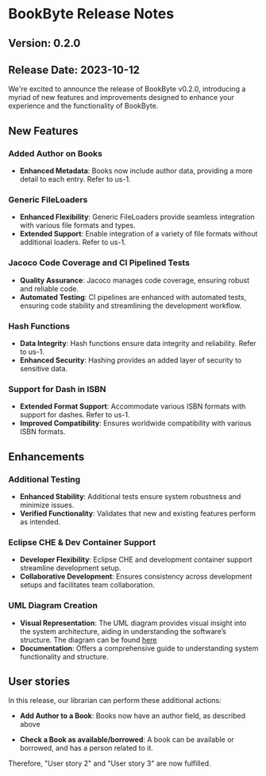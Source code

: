 # BookByte Release Notes

## Version: 0.2.0
## Release Date: 2023-10-12

We're excited to announce the release of BookByte v0.2.0, introducing a myriad of new features and improvements designed to enhance your experience and the functionality of BookByte.

## **New Features**

### Added Author on Books
- **Enhanced Metadata**: Books now include author data, providing a more detail to each entry. Refer to us-1.

### Generic FileLoaders
- **Enhanced Flexibility**: Generic FileLoaders provide seamless integration with various file formats and types.
- **Extended Support**: Enable integration of a variety of file formats without additional loaders. Refer to us-1.

### Jacoco Code Coverage and CI Pipelined Tests
- **Quality Assurance**: Jacoco manages code coverage, ensuring robust and reliable code.
- **Automated Testing**: CI pipelines are enhanced with automated tests, ensuring code stability and streamlining the development workflow.

### Hash Functions
- **Data Integrity**: Hash functions ensure data integrity and reliability. Refer to us-1.
- **Enhanced Security**: Hashing provides an added layer of security to sensitive data.

### Support for Dash in ISBN
- **Extended Format Support**: Accommodate various ISBN formats with support for dashes. Refer to us-1.
- **Improved Compatibility**: Ensures worldwide compatibility with various ISBN formats.

## **Enhancements**

### Additional Testing
- **Enhanced Stability**: Additional tests ensure system robustness and minimize issues.
- **Verified Functionality**: Validates that new and existing features perform as intended.

### Eclipse CHE & Dev Container Support
- **Developer Flexibility**: Eclipse CHE and development container support streamline development setup.
- **Collaborative Development**: Ensures consistency across development setups and facilitates team collaboration.

### UML Diagram Creation
- **Visual Representation**: The UML diagram provides visual insight into the system architecture, aiding in understanding the software’s structure. The diagram can be found [here](../../bookbyte/docs/architecture.puml)
- **Documentation**: Offers a comprehensive guide to understanding system functionality and structure.

## **User stories**
In this release, our librarian can perform these additional actions:

- **Add Author to a Book**: Books now have an author field, as described above

- **Check a Book as available/borrowed**: A book can be available or borrowed, and has a person related to it.

Therefore, "User story 2" and "User story 3" are now fulfilled.